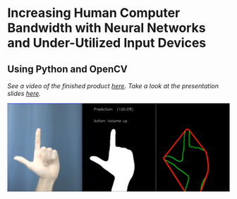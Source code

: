 # Increasing Human Computer Bandwidth with Neural Networks and Under-Utilized Input Devices
## Using Python and OpenCV

_See a video of the finished product [here](https://www.youtube.com/watch?v=FLyxDO3_oUs)._
_Take a look at the presentation slides [here](https://github.com/sebastianrosado/deep-learning-capstone-project/blob/master/deliverables/final_capstone_presentation.pdf)._

![caption](deliverables/thumbnail.png)
